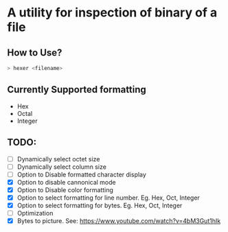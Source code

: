 # A utility for inspection of binary of a file

## How to Use?

```zsh 
> hexer <filename>
```

## Currently Supported formatting

- Hex
- Octal
- Integer

## TODO:

- [ ] Dynamically select octet size
- [ ] Dynamically select column size
- [ ] Option to Disable formatted character display
- [x] Option to disable cannonical mode
- [X] Option to Disable color formatting
- [x] Option to select formatting for line number. Eg. Hex, Oct, Integer
- [x] Option to select formatting for bytes. Eg. Hex, Oct, Integer
- [ ] Optimization
- [x] Bytes to picture. See: https://www.youtube.com/watch?v=4bM3Gut1hIk
